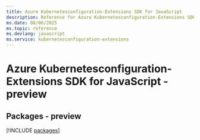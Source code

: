 ```yaml
---
title: Azure Kubernetesconfiguration-Extensions SDK for JavaScript
description: Reference for Azure Kubernetesconfiguration-Extensions SDK for JavaScript
ms.date: 08/06/2025
ms.topic: reference
ms.devlang: javascript
ms.service: kubernetesconfiguration-extensions
---
```

# Azure Kubernetesconfiguration-Extensions SDK for JavaScript - preview
## Packages - preview
[!INCLUDE [packages](kubernetesconfiguration-extensions-index.md)]